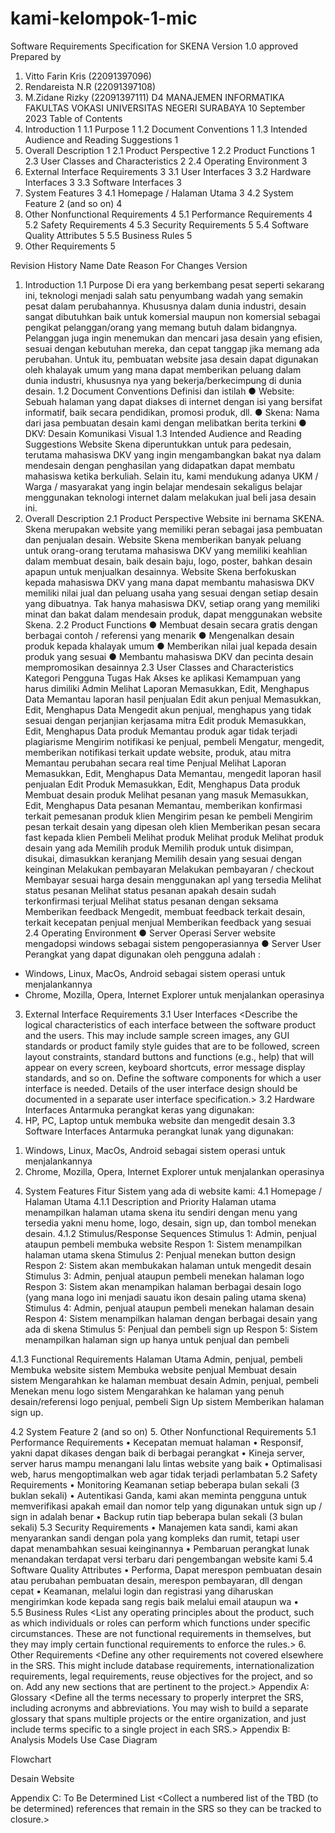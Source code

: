 # kami-kelompok-1-mic

Software Requirements Specification
for
SKENA
Version 1.0 approved
Prepared by
1. Vitto Farin Kris	(22091397096)
2. Rendareista N.R	(22091397108)
3. M.Zidane Rizky	(22091397111)
D4 MANAJEMEN INFORMATIKA
FAKULTAS VOKASI
UNIVERSITAS NEGERI SURABAYA
10 September 2023
Table of Contents
1.	Introduction	1
1.1	Purpose	1
1.2	Document Conventions	1
1.3	Intended Audience and Reading Suggestions	1
2.	Overall Description	1
2.1	Product Perspective	1
2.2	Product Functions	1
2.3	User Classes and Characteristics	2
2.4	Operating Environment	3
3.	External Interface Requirements	3
3.1	User Interfaces	3
3.2	Hardware Interfaces	3
3.3	Software Interfaces	3
4.	System Features	3
4.1	Homepage / Halaman Utama	3
4.2	System Feature 2 (and so on)	4
5.	Other Nonfunctional Requirements	4
5.1	Performance Requirements	4
5.2	Safety Requirements	4
5.3	Security Requirements	5
5.4	Software Quality Attributes	5
5.5	Business Rules	5
6.	Other Requirements	5


Revision History
Name	Date	Reason For Changes	Version
			
			
 
1.	Introduction
1.1	Purpose 
Di era yang berkembang pesat seperti sekarang ini, teknologi menjadi salah satu penyumbang wadah yang semakin pesat dalam perubahannya. Khususnya dalam dunia industri, desain sangat dibutuhkan baik untuk komersial maupun non komersial sebagai pengikat pelanggan/orang yang memang butuh dalam bidangnya. Pelanggan juga ingin menemukan dan mencari jasa desain yang efisien, sesuai dengan kebutuhan mereka, dan cepat tanggap jika memang ada perubahan. Untuk itu, pembuatan website jasa desain dapat digunakan oleh khalayak umum yang mana dapat memberikan peluang dalam dunia industri, khususnya nya yang bekerja/berkecimpung di dunia desain.
1.2	Document Conventions
Definisi dan istilah
●	Website: Sebuah halaman yang dapat diakses di internet dengan isi yang bersifat informatif, baik secara pendidikan, promosi produk, dll.
●	Skena: Nama dari jasa pembuatan desain kami dengan melibatkan berita terkini
●	DKV: Desain Komunikasi Visual
1.3	Intended Audience and Reading Suggestions
Website Skena diperuntukkan untuk para pedesain, terutama mahasiswa DKV yang ingin mengambangkan bakat nya dalam mendesain dengan penghasilan yang didapatkan dapat membatu mahasiswa ketika berkuliah. Selain itu, kami mendukung adanya UKM / Warga / masyarakat yang ingin belajar mendesain sekaligus belajar menggunakan teknologi internet dalam melakukan jual beli jasa desain ini.
2.	Overall Description
2.1	Product Perspective
Website ini bernama SKENA. Skena merupakan website yang memiliki peran sebagai jasa pembuatan dan penjualan desain. Website Skena memberikan banyak peluang untuk orang-orang terutama mahasiswa DKV yang memiliki keahlian dalam membuat desain, baik desain baju, logo, poster, bahkan desain apapun untuk menjualkan desainnya. Website Skena berfokuskan kepada mahasiswa DKV yang mana dapat membantu mahasiswa DKV memiliki nilai jual dan peluang usaha yang sesuai dengan setiap desain yang dibuatnya. Tak hanya mahasiswa DKV, setiap orang yang memiliki minat dan bakat dalam mendesain produk, dapat menggunakan website Skena. 
2.2	Product Functions
●	Membuat desain secara gratis dengan berbagai contoh / referensi yang menarik
●	Mengenalkan desain produk kepada khalayak umum
●	Memberikan nilai jual kepada desain produk yang sesuai
●	Membantu mahasiswa DKV dan pecinta desain mempromosikan desainnya
2.3	User Classes and Characteristics
Kategori Pengguna	Tugas	Hak Akses ke aplikasi	Kemampuan yang harus dimiliki
Admin 	Melihat Laporan	Memasukkan, Edit, Menghapus Data	Memantau laporan hasil penjualan
	Edit akun penjual	Memasukkan, Edit, Menghapus Data	Mengedit akun penjual, menghapus yang tidak sesuai dengan perjanjian kerjasama mitra
	Edit produk	Memasukkan, Edit, Menghapus Data produk	Memantau produk agar tidak terjadi plagiarisme
	Mengirim notifikasi ke penjual, pembeli	Mengatur, mengedit, memberikan notifikasi terkait update website, produk, atau mitra	Memantau perubahan secara real time
Penjual	Melihat Laporan	Memasukkan, Edit, Menghapus Data	Memantau, mengedit laporan hasil penjualan
	Edit Produk	Memasukkan, Edit, Menghapus Data produk	Membuat desain produk
	Melihat pesanan yang masuk	Memasukkan, Edit, Menghapus Data pesanan	Memantau, memberikan konfirmasi terkait pemesanan produk klien
	Mengirim pesan ke pembeli	Mengirim pesan terkait desain yang dipesan oleh klien	Memberikan pesan secara fast kepada klien
Pembeli	Melihat produk	Melihat produk	Melihat produk desain yang ada
	Memilih produk	Memilih produk untuk disimpan, disukai, dimasukkan keranjang	Memilih desain yang sesuai dengan keinginan
	Melakukan pembayaran	Melakukan pembayaran / checkout	Membayar sesuai harga desain menggunakan apl yang tersedia 
	Melihat status pesanan	Melihat status pesanan apakah desain sudah terkonfirmasi terjual	Melihat status pesanan dengan seksama
	Memberikan feedback	Mengedit, membuat feedback terkait desain, terkait kecepatan penjual menjual	Memberikan feedback yang sesuai
2.4	Operating Environment
●	Server Operasi
Server website mengadopsi windows sebagai sistem pengoperasiannya
●	Server User
Perangkat yang dapat digunakan oleh pengguna adalah : 
-	Windows, Linux, MacOs, Android sebagai sistem operasi untuk menjalankannya
-	Chrome, Mozilla, Opera, Internet Explorer untuk menjalankan operasinya
3.	External Interface Requirements
3.1	User Interfaces
<Describe the logical characteristics of each interface between the software product and the users. This may include sample screen images, any GUI standards or product family style guides that are to be followed, screen layout constraints, standard buttons and functions (e.g., help) that will appear on every screen, keyboard shortcuts, error message display standards, and so on. Define the software components for which a user interface is needed. Details of the user interface design should be documented in a separate user interface specification.>
3.2	Hardware Interfaces
Antarmuka perangkat keras yang digunakan:
1.	HP, PC, Laptop untuk membuka website dan mengedit desain
3.3	Software Interfaces
Antarmuka perangkat lunak yang digunakan:
1)	Windows, Linux, MacOs, Android sebagai sistem operasi untuk menjalankannya
2)	Chrome, Mozilla, Opera, Internet Explorer untuk menjalankan operasinya
4.	System Features
Fitur Sistem yang ada di website kami:
4.1	Homepage / Halaman Utama
4.1.1	Description and Priority
Halaman utama menampilkan halaman utama skena itu sendiri dengan menu yang tersedia yakni menu home, logo, desain, sign up, dan tombol menekan desain.
4.1.2	Stimulus/Response Sequences
Stimulus 1: Admin, penjual ataupun pembeli membuka website 
Respon 1: Sistem menampilkan halaman utama skena
Stimulus 2: Penjual menekan button design
Respon 2: Sistem akan membukakan halaman untuk mengedit desain
Stimulus 3: Admin, penjual ataupun pembeli menekan halaman logo
Respon 3: Sistem akan menampikan halaman berbagai desain logo (yang mana logo ini menjadi sauatu ikon desain paling utama skena)
Stimulus 4: Admin, penjual ataupun pembeli menekan halaman desain
Respon 4: Sistem menampilkan halaman dengan berbagai desain yang ada di skena
Stimulus 5: Penjual dan pembeli sign up
Respon 5: Sistem menampilkan halaman sign up hanya untuk penjual dan pembeli

4.1.3	Functional Requirements
Halaman Utama	Admin, penjual, pembeli	Membuka website
	sistem	Membuka website
	penjual	Membuat desain
	sistem	Mengarahkan ke halaman membuat desain
	Admin, penjual, pembeli	Menekan menu logo
	sistem	Mengarahkan ke halaman yang penuh desain/referensi logo 
	penjual, pembeli	Sign Up
	sistem	Memberikan halaman sign up. 

4.2	System Feature 2 (and so on)
5.	Other Nonfunctional Requirements
5.1	Performance Requirements
•	Kecepatan memuat halaman
•	Responsif, yakni dapat dikases dengan baik di berbagai perangkat
•	Kineja server, server harus mampu menangani lalu lintas website yang baik
•	Optimalisasi web, harus mengoptimalkan web agar tidak terjadi perlambatan 
5.2	Safety Requirements
•	Monitoring Keamanan setiap beberapa bulan sekali (3 buklan sekali)
•	Autentikasi Ganda, kami akan meminta pengguna untuk memverifikasi apakah email dan nomor telp yang digunakan untuk sign up / sign in adalah benar
•	Backup rutin tiap beberapa bulan sekali (3 bulan sekali)
5.3	Security Requirements
•	Manajemen kata sandi, kami akan menyarankan sandi dengan pola yang kompleks dan rumit, tetapi user dapat menambahkan sesuai keinginannya
•	Pembaruan perangkat lunak menandakan terdapat versi terbaru dari pengembangan website kami
5.4	Software Quality Attributes
•	Performa, Dapat merespon pembuatan desain atau perubahan pembuatan desain, merespon pembayaran, dll dengan cepat
•	Keamanan, melalui login dan registrasi yang diharuskan mengirimkan kode kepada sang regis baik melalui email ataupun wa 
•	
5.5	Business Rules
<List any operating principles about the product, such as which individuals or roles can perform which functions under specific circumstances. These are not functional requirements in themselves, but they may imply certain functional requirements to enforce the rules.>
6.	Other Requirements
<Define any other requirements not covered elsewhere in the SRS. This might include database requirements, internationalization requirements, legal requirements, reuse objectives for the project, and so on. Add any new sections that are pertinent to the project.>
Appendix A: Glossary
<Define all the terms necessary to properly interpret the SRS, including acronyms and abbreviations. You may wish to build a separate glossary that spans multiple projects or the entire organization, and just include terms specific to a single project in each SRS.>
Appendix B: Analysis Models
Use Case Diagram
 



Flowchart
 


Desain Website

 

 

Appendix C: To Be Determined List
<Collect a numbered list of the TBD (to be determined) references that remain in the SRS so they can be tracked to closure.>
